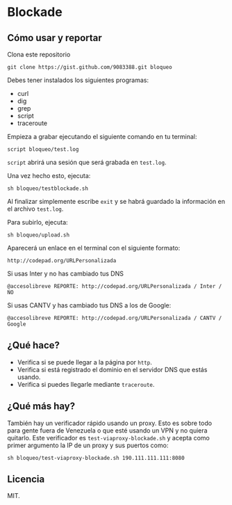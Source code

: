 # Blockade

## Cómo usar y reportar

Clona este repositorio

    git clone https://gist.github.com/9083388.git bloqueo

Debes tener instalados los siguientes programas:

-   curl
-   dig
-   grep
-   script
-   traceroute

Empieza a grabar ejecutando el siguiente comando en tu terminal:

    script bloqueo/test.log

`script` abrirá una sesión que será grabada en `test.log`.

Una vez hecho esto, ejecuta:

    sh bloqueo/testblockade.sh

Al finalizar simplemente escribe `exit` y se habrá guardado la información en el archivo `test.log`.

Para subirlo, ejecuta:

    sh bloqueo/upload.sh

Aparecerá un enlace en el terminal con el siguiente formato:

    http://codepad.org/URLPersonalizada

Si usas Inter y no has cambiado tus DNS

    @accesolibreve REPORTE: http://codepad.org/URLPersonalizada / Inter / NO

Si usas CANTV y has cambiado tus DNS a los de Google:

    @accesolibreve REPORTE: http://codepad.org/URLPersonalizada / CANTV / Google

## ¿Qué hace?

+ Verifica si se puede llegar a la página por `http`.
+ Verifica si está registrado el dominio en el servidor DNS que estás usando.
+ Verifica si puedes llegarle mediante `traceroute`.

## ¿Qué más hay?

También hay un verificador rápido usando un proxy. Esto es sobre todo para gente fuera de Venezuela o que esté usando un VPN y no quiera quitarlo. Este verificador es `test-viaproxy-blockade.sh` y acepta como primer argumento la IP de un proxy y sus puertos como:

    sh bloqueo/test-viaproxy-blockade.sh 190.111.111.111:8080

## Licencia
MIT.